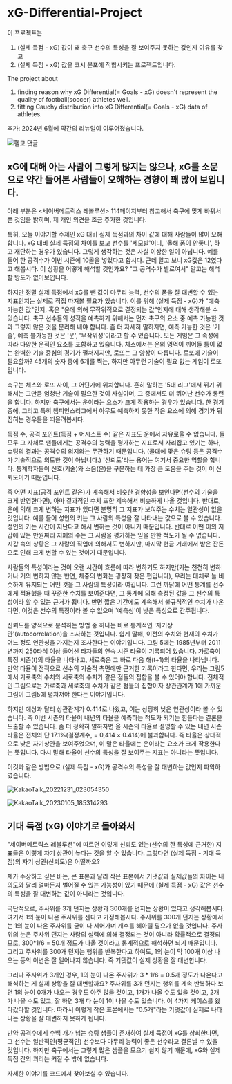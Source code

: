 # xG-Differential-Project
이 프로젝트는
1. (실제 득점 - xG) 값이 왜 축구 선수의 특성을 잘 보여주지 못하는 값인지 이유를 찾고
2. (실제 득점 - xG) 값을 코시 분포에 적합시키는 프로젝트입니다.

The project about 
1. finding reason why xG Differential(= Goals - xG) doesn't represent the quality of football(soccer) athletes well.
2. fitting Cauchy distribution into xG Differential(= Goals - xG) data of athletes.

추가: 2024년 6월에 약간의 리뉴얼이 이루어졌습니다.

![펨코 댓글](https://github.com/cacbondioxit/xG-Differential-Project/assets/77119722/d0d3cdfd-a9a1-4615-82d8-7977f3257636)

## xG에 대해 아는 사람이 그렇게 많지는 않으나, xG를 소문으로 약간 들어본 사람들이 오해하는 경향이 꽤 많이 보입니다.

아래 부분은 <세이버메트릭스 레볼루션> 114페이지부터 참고해서 축구에 맞게 바꿔서 쓴 것임을 밝히며, 제 개인 의견을 조금 추가한 것입니다.

특히, 오늘 이야기할 주제인 xG 대비 실제 득점과의 차이 값에 대해 사람들이 많이 오해합니다. xG 대비 실제 득점의 차이를 보고 선수를 '세모발'이니, '올해 폼이 안좋니', 하고 재단하는 경우가 있습니다. 그렇게 생각하는 것은 사실 이상한 일이 아닙니다. 예를 들어 한 공격수가 이번 시즌에 10골을 넣었다고 합시다. 근데 알고 보니 xG값은 12였다고 해봅시다. 이 상황을 어떻게 해석할 것인가요? "그 공격수가 별로여서" 말고는 해석할 방도가 없어보입니다.

하지만 정말 실제 득점에서 xG를 뺀 값이 마무리 능력, 선수의 폼을 잘 대변할 수 있는 지표인지는 실제로 직접 따져볼 필요가 있습니다. 이를 위해 (실제 득점 - xG)가 "예측 가능한 값"인지, 혹은 "운에 의해 무작위적으로 결정되는 값"인지에 대해 생각해볼 수 있습니다. 축구 선수들의 성적을 예측하기 위해서는 먼저 축구의 요소 중 예측 가능한 것과 그렇지 않은 것을 분리해 내야 합니다. 좀 더 자세히 말하자면, 예측 가능한 것은 '기술', 예측 불가능한 것은 '운', '무작위성'이라고 할 수 있습니다. 모든 게임은 그 속성에 따라 다양한 운적인 요소를 포함하고 있습니다. 체스에서는 운의 영역이 끼어들 틈이 없는 완벽한 기술 중심의 경기가 펼쳐지지만, 로또는 그 양상이 다릅니다. 로또에 기술이 필요할까? 45개의 숫자 중에 6개를 찍는, 하지만 아무런 기술이 필요 없는 게임이 로또입니다.

축구는 체스와 로또 사이, 그 어딘가에 위치합니다. 흔히 말하는 '5대 리그'에서 뛰기 위해서는 그만큼 엄청난 기술이 필요한 것이 사실이며, 그 중에서도 더 뛰어난 선수가 롱런을 합니다. 하지만 축구에서는 운이라는 요소가 크게 작용하는 경우가 있습니다. 한 경기 중에, 그리고 특히 챔피언스리그에서 아무도 예측하지 못한 작은 요소에 의해 경기가 뒤집히는 경우들을 떠올려봅시다. 

득점 수, 공격 포인트(득점 + 어시스트 수) 같은 지표도 운에서 자유로울 수 없습니다. 둘 모두 그 자체로 팬들에게는 공격수의 능력을 평가하는 지표로서 자리잡고 있기는 하나, 슈팅의 결과는 공격수의 의지와는 무관하기 때문입니다. (골대에 맞은 슈팅 등은 공격수가 기술적으로 의도한 것이 아닙니다.) '신뢰도'라는 용어는 여기서 중요한 역할을 합니다. 통계학자들이 신호(기술)와 소음(운)을 구분하는 데 가장 큰 도움을 주는 것이 이 신뢰도이기 때문입니다.

즉 어떤 지표(공격 포인트 같은)가 계속해서 비슷한 경향성을 보인다면(선수의 기술을 크게 반영한다면), 아마 결과적인 수치 또한 계속해서 비슷하게 나올 것입니다. 반대로, 운에 의해 크게 변하는 지표가 있다면 분명히 그 지표가 보여주는 수치는 일관성이 없을 것입니다. 예를 들어 성인의 키는 그 사람의 특성을 잘 나타내는 값으로 볼 수 있습니다. 성인의 키는 시간이 지난다고 해서 변하는 것이 아니기 때문입니다. 반대로 어떤 이의 지갑에 있는 만원짜리 지폐의 수는 그 사람을 평가하는 믿을 만한 척도가 될 수 없습니다. 지갑 속의 상황은 그 사람의 직업에 의해서도 변하지만, 마지막 현금 거래에서 받은 잔돈으로 인해 크게 변할 수 있는 것이기 때문입니다.

사람들의 특성이라는 것이 오랜 시간이 흐름에 따라 변하기도 하지만(키는 천천히 변하거나 거의 변하지 않는 반면, 체중의 변화는 굉장히 잦은 편입니다), 우리는 대체로 늘 비슷하게 유지되는 어떤 것을 그 사람의 특성이라 여깁니다. 그런 까닭에 어떤 통계를 선수에게 적용했을 때 꾸준한 수치를 보여준다면, 그 통계에 의해 측정된 값을 그 선수의 특성이라 할 수 있는 근거가 됩니다. 반면 짧은 기간에도 계속해서 불규칙적인 수치가 나온다면, 이것은 선수의 특징이라 볼 수 없으며 '예측성'이 낮은 특성으로 간주됩니다.

신뢰도를 양적으로 분석하는 방법 중 하나는 바로 통계적인 '자기상관'(autocorrelation)을 조사하는 것입니다. 쉽게 말해, 이전의 수치와 현재의 수치가 어느 정도 연관성을 가지는지 조사한다는 이야기입니다. 그림 5에는 1985년부터 2011년까지 250타석 이상 들어선 타자들의 연속 시즌 타율이 기록되어 있습니다. 가로축이 특정 시즌(t)의 타율을 나타내고, 세로축은 그 바로 다음 해(t+1)의 타율을 나타냅니다. 만약 타율이 전적으로 선수의 기술적 측면에만 근거한 기록이라고 한다면, 우리는 그림5에서 가로축의 수치와 세로축의 수치가 같은 점들의 집합을 볼 수 있어야 합니다. 전체적인 그림으로는 가로축과 세로축의 수치가 같은 점들의 집합이자 상관관계가 1에 가까운 그림이 그림5에 펼쳐져야 한다는 이야기입니다.

하지만 예상과 달리 상관관계가 0.414로 나왔고, 이는 상당히 낮은 연관성이라 볼 수 있습니다. 즉 이번 시즌의 타율이 내년의 타율을 예측하는 척도가 되기는 힘들다는 결론을 도출할 수 있습니다. 좀 더 정확히 말하자면 올 시즌의 타율로 설명할 수 있는 내년 시즌 타율은 전체의 단 17.1%(결정계수, = 0,414 × 0.414)에 불과합니다. 즉 타율은 상대적으로 낮은 자기상관을 보여주었으며, 이 말은 타율에는 운이라는 요소가 크게 작용한다는 뜻입니다. 다시 말해 타율이 선수의 특성을 잘 보여주는 지표는 아니라는 뜻입니다.

이것과 같은 방법으로 (실제 득점 - xG)가 공격수의 특성을 잘 대변하는 값인지 파악하였습니다. 

![KakaoTalk_20221231_023054350](https://github.com/cacbondioxit/xG-Differential-Project/assets/77119722/1a437c16-83f3-49ea-819c-0aae52a4251f)

![KakaoTalk_20230105_185314293](https://github.com/cacbondioxit/xG-Differential-Project/assets/77119722/19e317fb-6b27-479a-b3b5-2dfa8340f230)

## 기대 득점 (xG) 이야기로 돌아와서

"세이버메트릭스 레볼루션"에 따르면 이렇게 신뢰도 있는(선수의 한 특성에 근거한) 지표들은 이렇게 자기 상관이 높다는 것을 알 수 있습니다. 그렇다면 (실제 득점 - 기대 득점)의 자기 상관(신뢰도)은 어떨까요?

제가 주장하고 싶은 바는, 큰 표본과 달리 작은 표본에서 기댓값과 실제값들의 차이는 내 의도와 달리 얼마든지 벌어질 수 있는 가능성이 있기 때문에 (실제 득점 - xG) 값은 선수의 특성을 잘 대변하는 값이 아니라는 것입니다.

극단적으로, 주사위를 3개 던지는 상황과 300개를 던지는 상황이 있다고 생각해봅시다. 여기서 1의 눈이 나온 주사위를 센다고 가정해봅시다. 주사위를 300개 던지는 상황에서는 1의 눈이 나온 주사위를 굳이 다 세어가며 개수를 헤아릴 필요가 없을 것입니다. 주사위의 눈은 주사위 던지는 사람의 실력에 의해 결정되는 것이 아니라 확률적으로 결정되므로, 300*1/6 = 50개 정도가 나올 것이라고 통계적으로 해석하면 되기 때문입니다. 그리고 주사위를 300개 던지는 행위를 반복한다고 하여도, 1의 눈이 막 100개 이상 나오는 등의 이변은 잘 일어나지 않습니다. 즉 기댓값이 실제 상황을 잘 대변합니다.

그러나 주사위가 3개인 경우, 1의 눈이 나온 주사위가 3 * 1/6 = 0.5개 정도가 나온다고 해석하는 게 실제 상황을 잘 대변할까요? 주사위를 3개 던지는 행위를 계속 반복하다 보면 1의 눈이 0개가 나오는 경우도 아주 많을 것이고, 1개가 나올 수도 있을 것이고, 2개가 나올 수도 있고, 잘 하면 3개 다 눈이 1이 나올 수도 있습니다. 이 4가지 케이스를 왔다갔다할 것입니다. 따라서 이렇게 작은 표본에서는 "0.5개"라는 기댓값이 실제로 나타나는 상황을 잘 대변하지 못하게 됩니다.

만약 공격수에게 수백 개가 넘는 슈팅 샘플이 존재하여 실제 득점이 xG를 상회한다면, 그 선수는 일반적인(평균적인) 선수보다 마무리 능력이 좋은 선수라고 결론낼 수 있을 것입니다. 하지만 축구에서는 그렇게 많은 샘플을 모으기 쉽지 않기 때문에, xG와 실제 득점 간의 괴리는 커질 수 밖에 없습니다.

자세한 이야기를 코드에서 찾아보실 수 있습니다.
